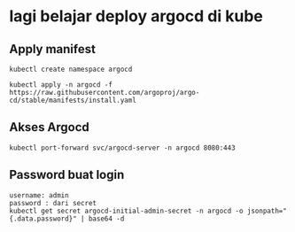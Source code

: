 # lagi belajar deploy argocd di kube 

## Apply manifest
```
kubectl create namespace argocd

kubectl apply -n argocd -f https://raw.githubusercontent.com/argoproj/argo-cd/stable/manifests/install.yaml
```
## Akses Argocd 
```
kubectl port-forward svc/argocd-server -n argocd 8080:443
```
## Password buat login
```
username: admin
password : dari secret
kubectl get secret argocd-initial-admin-secret -n argocd -o jsonpath="{.data.password}" | base64 -d
```

